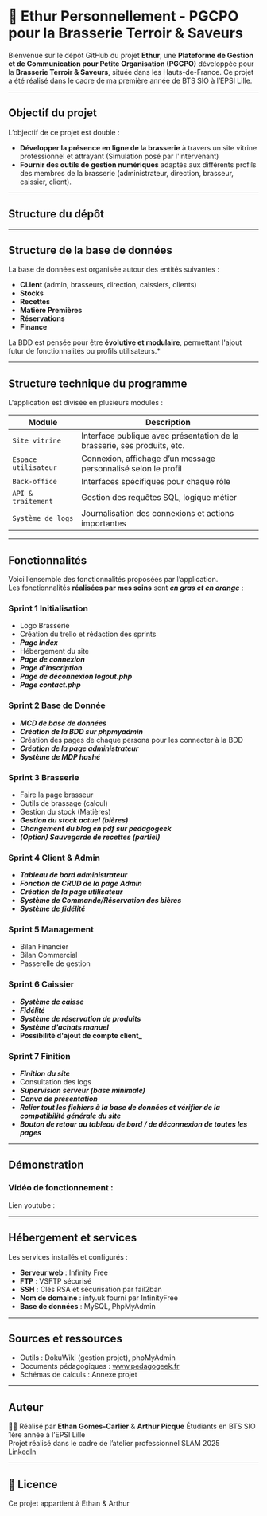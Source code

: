 # 🍺 Ethur Personnellement - PGCPO pour la Brasserie Terroir & Saveurs

Bienvenue sur le dépôt GitHub du projet **Ethur**, une **Plateforme de Gestion et de Communication pour Petite Organisation (PGCPO)** développée pour la **Brasserie Terroir & Saveurs**, située dans les Hauts-de-France. Ce projet a été réalisé dans le cadre de ma première année de BTS SIO à l’EPSI Lille.

---

## Objectif du projet

L’objectif de ce projet est double :  
- **Développer la présence en ligne de la brasserie** à travers un site vitrine professionnel et attrayant (Simulation posé par l'intervenant)  
- **Fournir des outils de gestion numériques** adaptés aux différents profils des membres de la brasserie (administrateur, direction, brasseur, caissier, client).

---

## Structure du dépôt




---

## Structure de la base de données

La base de données est organisée autour des entités suivantes :
- **CLient** (admin, brasseurs, direction, caissiers, clients)
- **Stocks**
- **Recettes**
- **Matière Premières**
- **Réservations**
- **Finance**


 La BDD est pensée pour être **évolutive et modulaire**, permettant l'ajout futur de fonctionnalités ou profils utilisateurs.*

---

## Structure technique du programme

L'application est divisée en plusieurs modules :

| Module                    | Description |
|--------------------------|-------------|
| `Site vitrine`           | Interface publique avec présentation de la brasserie, ses produits, etc. |
| `Espace utilisateur`     | Connexion, affichage d’un message personnalisé selon le profil |
| `Back-office`            | Interfaces spécifiques pour chaque rôle |
| `API & traitement`       | Gestion des requêtes SQL, logique métier |
| `Système de logs`        | Journalisation des connexions et actions importantes |

---

## Fonctionnalités

Voici l’ensemble des fonctionnalités proposées par l’application.  
Les fonctionnalités **réalisées par mes soins** sont **_en gras et en orange_** :

### Sprint 1 Initialisation 
- Logo Brasserie
- Création du trello et rédaction des sprints
- **_Page Index_**
- Hébergement du site
- **_Page de connexion_**
- **_Page d'inscription_**
- **_Page de déconnexion logout.php_**
- **_Page contact.php_**

### Sprint 2 Base de Donnée
- **_MCD de base de données_**
- **_Création de la BDD sur phpmyadmin_**
- Création des pages de chaque persona pour les connecter à la BDD
- **_Création de la page administrateur_**
- **_Système de MDP hashé_**

### Sprint 3 Brasserie
- Faire la page brasseur
- Outils de brassage (calcul)
- Gestion du stock (Matières)
- **_Gestion du stock actuel (bières)_**
- **_Changement du blog en pdf sur pedagogeek_**
- **_(Option) Sauvegarde de recettes (partiel)_**

### Sprint 4 Client & Admin
- **_Tableau de bord administrateur_**
- **_Fonction de CRUD de la page Admin_**
- **_Création de la page utilisateur_**
- **_Système de Commande/Réservation des bières_**
- **_Système de fidélité_**

### Sprint 5 Management
- Bilan Financier
- Bilan Commercial
- Passerelle de gestion

### Sprint 6 Caissier
- **_Système de caisse_**
- **_Fidélité_**
- **_Système de réservation de produits_**
- **_Système d'achats manuel_**
- **Possibilité d'ajout de compte client_**

### Sprint 7 Finition 
- **_Finition du site_**
- Consultation des logs
- **_Supervision serveur (base minimale)_**
- **_Canva de présentation_**
- **_Relier tout les fichiers à la base de données et vérifier de la compatibilité générale du site_**
- **_Bouton de retour au tableau de bord / de déconnexion de toutes les pages_**

---

## Démonstration

### Vidéo de fonctionnement :

Lien youtube : 

---

## Hébergement et services

Les services installés et configurés :
- **Serveur web** : Infinity Free
- **FTP** : VSFTP sécurisé
- **SSH** : Clés RSA et sécurisation par fail2ban
- **Nom de domaine** : infy.uk fourni par InfinityFree
- **Base de données** : MySQL, PhpMyAdmin

---

## Sources et ressources
 
- Outils : DokuWiki (gestion projet), phpMyAdmin  
- Documents pédagogiques : www.pedagogeek.fr  
- Schémas de calculs : Annexe projet

---

## Auteur

👨‍💻 Réalisé par **Ethan Gomes-Carlier** & **Arthur Picque** 
Étudiants en BTS SIO 1ère année à l’EPSI Lille  
Projet réalisé dans le cadre de l’atelier professionnel SLAM 2025  
[LinkedIn](www.linkedin.com/in/ethang-gomes-carlier-350570327) 

---

## 📝 Licence

Ce projet appartient à Ethan & Arthur
